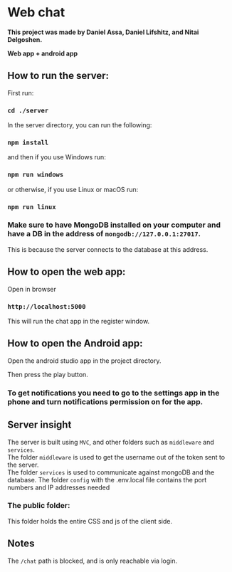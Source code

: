 # Web chat

**This project was made by Daniel Assa, Daniel Lifshitz, and Nitai Delgoshen.**

**Web app + android app**

## How to run the server:

First run:

### `cd ./server`

In the server directory, you can run the following:

### `npm install`    

and then if you use Windows run:

### `npm run windows`

or otherwise, if you use Linux or macOS run:

### `npm run linux`

### Make sure to have MongoDB installed on your computer and have a DB in the address of `mongodb://127.0.0.1:27017`.
This is because the server connects to the database at this address.

## How to open the web app:

Open in browser

### `http://localhost:5000`

This will run the chat app in the register window. 

## How to open the Android app:

Open the android studio app in the project directory.

Then press the play button.

### To get notifications you need to go to the settings app in the phone and turn notifications permission on for the app.


## Server insight
The server is built using `MVC`, and other folders such as `middleware` and `services`.  
The folder `middleware` is used to get the username out of the token sent to the server.  
The folder `services` is used to communicate against mongoDB and the database.
The folder `config` with the .env.local file contains the port numbers and IP addresses needed
### The public folder:

This folder holds the entire CSS and js of the client side.


## Notes
The `/chat` path is blocked, and is only reachable via login.



